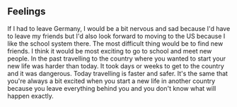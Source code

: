 

## Feelings

If I had to leave Germany, I would be a bit nervous and sad because I'd have to leave my friends but I'd also look forward to moving to the US because I like the school system there. The most difficult thing would be to find new friends. I think it would be most exciting to go to school and meet new people.
In the past travelling to the country where you wanted to start your new life was harder than today. It took days or weeks to get to the country and it was dangerous. Today travelling is faster and safer. It's the same that you're always a bit excited when you start a new life in another country because you leave everything behind you and you don't know what will happen exactly.
